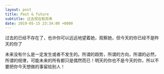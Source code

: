 ```yaml
---
layout: post
title: Past & future
subtitle: 过去现在和将来
date: 2019-05-15 23:34:00 +0800
---
```

过去的已经不存在了，也许你可以远远地望着她，观察她，但今天的你已经不是昨天的你了

未来没有什么是一定发生或者不发生的。所谓的趋势，所谓的方向，所谓的必然，所谓的规律，可能未来的所有都只是偶然而已！明天的你也不是今天的你，所以不要把你今天想做的事留给别人！